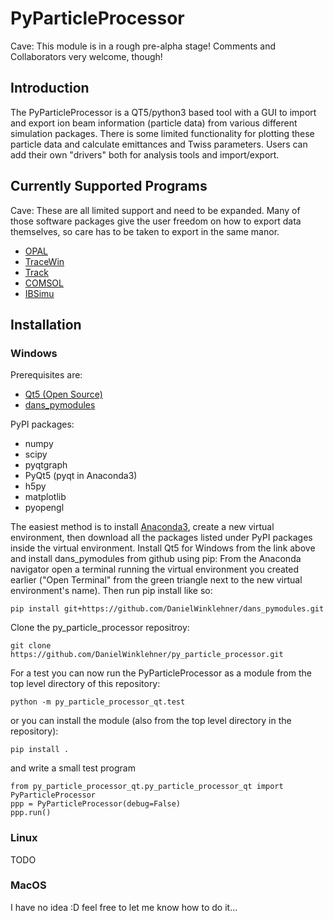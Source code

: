 # PyParticleProcessor
Cave: This module is in a rough pre-alpha stage! Comments and Collaborators very welcome, though!

## Introduction
The PyParticleProcessor is a QT5/python3 based tool with a GUI to import and export ion beam information (particle data) from various different simulation packages. There is some limited functionality for plotting these particle data and calculate emittances and Twiss parameters. Users can add their own "drivers" both for analysis tools and import/export.

## Currently Supported Programs
Cave: These are all limited support and need to be expanded. Many of those software packages give the user freedom on how to export data themselves, so care has to be taken to export in the same manor. 
  * [OPAL](https://gitlab.psi.ch/OPAL/src/wikis/home)
  * [TraceWin](http://irfu.cea.fr/dacm/en/logiciels/index.php)
  * [Track](https://www.phy.anl.gov/atlas/TRACK)
  * [COMSOL](https://www.comsol.com/)
  * [IBSimu](http://ibsimu.sourceforge.net/)
  
## Installation
### Windows
Prerequisites are:
  * [Qt5 (Open Source)](https://www.qt.io/download)
  * [dans_pymodules](https://github.com/DanielWinklehner/dans_pymodules)
  
PyPI packages:
  * numpy
  * scipy
  * pyqtgraph
  * PyQt5 (pyqt in Anaconda3)
  * h5py
  * matplotlib
  * pyopengl

The easiest method is to install [Anaconda3](https://www.anaconda.com/download/), create a new virtual environment, then download all the packages listed under PyPI packages inside the virtual environment. Install Qt5 for Windows from the link above and install dans_pymodules from github using pip: From the Anaconda navigator open a terminal running the virtual environment you created earlier ("Open Terminal" from the green triangle next to the new virtual environment's name). Then run pip install like so:

`pip install git+https://github.com/DanielWinklehner/dans_pymodules.git` 

Clone the py_particle_processor repositroy:

`git clone https://github.com/DanielWinklehner/py_particle_processor.git`

For a test you can now run the PyParticleProcessor as a module from the top level directory of this repository:

`python -m py_particle_processor_qt.test`

or you can install the module (also from the top level directory in the repository):

`pip install .`

and write a small test program

`from py_particle_processor_qt.py_particle_processor_qt import PyParticleProcessor`<br/>
`ppp = PyParticleProcessor(debug=False)`<br/>
`ppp.run()`

### Linux
TODO

### MacOS 
I have no idea :D feel free to let me know how to do it...

